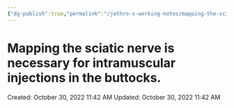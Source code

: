 ```yaml
---
{"dg-publish":true,"permalink":"/jethro-s-working-notes/mapping-the-sciatic-nerve-is-necessary-for-intramu/","dgPassFrontmatter":true}
---
```



# Mapping the sciatic nerve is necessary for intramuscular injections in the buttocks.

Created: October 30, 2022 11:42 AM
Updated: October 30, 2022 11:42 AM